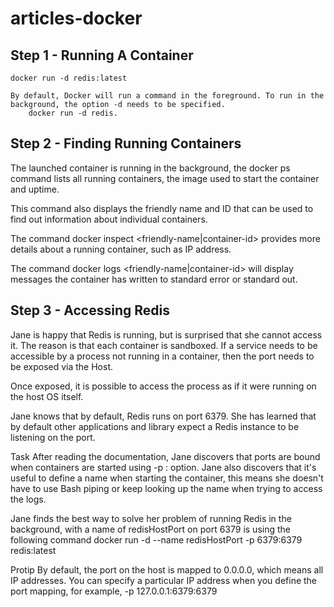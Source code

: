 # articles-docker

## Step 1 - Running A Container
	docker run -d redis:latest

 	By default, Docker will run a command in the foreground. To run in the background, the option -d needs to be specified.
    	docker run -d redis.
## Step 2 - Finding Running Containers
The launched container is running in the background, the docker ps command lists all running containers, the image used to start the container and uptime.

This command also displays the friendly name and ID that can be used to find out information about individual containers.

The command docker inspect <friendly-name|container-id> provides more details about a running container, such as IP address.

The command docker logs <friendly-name|container-id> will display messages the container has written to standard error or standard out. 

## Step 3 - Accessing Redis
Jane is happy that Redis is running, but is surprised that she cannot access it. The reason is that each container is sandboxed. If a service needs to be accessible by a process not running in a container, then the port needs to be exposed via the Host.

Once exposed, it is possible to access the process as if it were running on the host OS itself.

Jane knows that by default, Redis runs on port 6379. She has learned that by default other applications and library expect a Redis instance to be listening on the port.

Task
After reading the documentation, Jane discovers that ports are bound when containers are started using -p <host-port>:<container-port> option. Jane also discovers that it's useful to define a name when starting the container, this means she doesn't have to use Bash piping or keep looking up the name when trying to access the logs.

Jane finds the best way to solve her problem of running Redis in the background, with a name of redisHostPort on port 6379 is using the following command docker run -d --name redisHostPort -p 6379:6379 redis:latest

Protip
By default, the port on the host is mapped to 0.0.0.0, which means all IP addresses. You can specify a particular IP address when you define the port mapping, for example, -p 127.0.0.1:6379:6379
